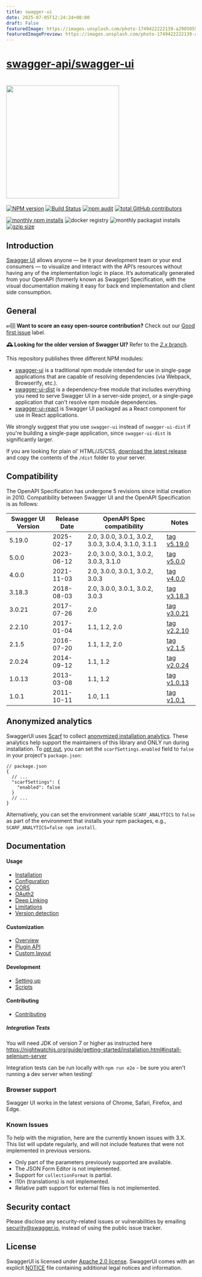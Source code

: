```yaml
---
title: swagger-ui
date: 2025-07-05T12:24:24+08:00
draft: False
featuredImage: https://images.unsplash.com/photo-1749422222139-a29050596e78?ixid=M3w0NjAwMjJ8MHwxfHJhbmRvbXx8fHx8fHx8fDE3NTE2ODk0MzF8&ixlib=rb-4.1.0
featuredImagePreview: https://images.unsplash.com/photo-1749422222139-a29050596e78?ixid=M3w0NjAwMjJ8MHwxfHJhbmRvbXx8fHx8fHx8fDE3NTE2ODk0MzF8&ixlib=rb-4.1.0
---
```


# [swagger-api/swagger-ui](https://github.com/swagger-api/swagger-ui)

# <img src="https://raw.githubusercontent.com/swagger-api/swagger.io/wordpress/images/assets/SWU-logo-clr.png" width="300">

[![NPM version](https://badge.fury.io/js/swagger-ui.svg)](http://badge.fury.io/js/swagger-ui)
[![Build Status](https://jenkins.swagger.io/view/OSS%20-%20JavaScript/job/oss-swagger-ui-master/badge/icon?subject=jenkins%20build)](https://jenkins.swagger.io/view/OSS%20-%20JavaScript/job/oss-swagger-ui-master/)
[![npm audit](https://jenkins.swagger.io/buildStatus/icon?job=oss-swagger-ui-security-audit&subject=npm%20audit)](https://jenkins.swagger.io/job/oss-swagger-ui-security-audit/lastBuild/console)
[![total GitHub contributors](https://img.shields.io/github/contributors-anon/swagger-api/swagger-ui.svg)](https://github.com/swagger-api/swagger-ui/graphs/contributors)

[![monthly npm installs](https://img.shields.io/npm/dm/swagger-ui.svg?label=npm%20downloads)](https://www.npmjs.com/package/swagger-ui)
![docker registry](https://img.shields.io/badge/docker-docker.swagger.io%2Fswaggerapi%2Fswagger--ui-blue)
![monthly packagist installs](https://img.shields.io/packagist/dm/swagger-api/swagger-ui.svg?label=packagist%20installs)
[![gzip size](https://img.shields.io/bundlephobia/minzip/swagger-ui.svg?label=gzip%20size)](https://bundlephobia.com/package/swagger-ui)

## Introduction
[Swagger UI](https://swagger.io/tools/swagger-ui/) allows anyone — be it your development team or your end consumers — to visualize and interact with the API’s resources without having any of the implementation logic in place. It’s automatically generated from your OpenAPI (formerly known as Swagger) Specification, with the visual documentation making it easy for back end implementation and client side consumption.

## General
**👉🏼 Want to score an easy open-source contribution?** Check out our [Good first issue](https://github.com/swagger-api/swagger-ui/issues?q=is%3Aissue+is%3Aopen+label%3A%22Good+first+issue%22) label.

**🕰️ Looking for the older version of Swagger UI?** Refer to the [*2.x* branch](https://github.com/swagger-api/swagger-ui/tree/2.x).


This repository publishes three different NPM modules:

* [swagger-ui](https://www.npmjs.com/package/swagger-ui) is a traditional npm module intended for use in single-page applications that are capable of resolving dependencies (via Webpack, Browserify, etc.).
* [swagger-ui-dist](https://www.npmjs.com/package/swagger-ui-dist) is a dependency-free module that includes everything you need to serve Swagger UI in a server-side project, or a single-page application that can't resolve npm module dependencies.
* [swagger-ui-react](https://www.npmjs.com/package/swagger-ui-react) is Swagger UI packaged as a React component for use in React applications.

We strongly suggest that you use `swagger-ui` instead of `swagger-ui-dist` if you're building a single-page application, since `swagger-ui-dist` is significantly larger.

If you are looking for plain ol' HTML/JS/CSS, [download the latest release](https://github.com/swagger-api/swagger-ui/releases/latest) and copy the contents of the `/dist` folder to your server.


## Compatibility
The OpenAPI Specification has undergone 5 revisions since initial creation in 2010.  Compatibility between Swagger UI and the OpenAPI Specification is as follows:

| Swagger UI Version | Release Date | OpenAPI Spec compatibility                           | Notes                                                                 |
|--------------------|--------------|------------------------------------------------------|-----------------------------------------------------------------------|
| 5.19.0             | 2025-02-17   | 2.0, 3.0.0, 3.0.1, 3.0.2, 3.0.3, 3.0.4, 3.1.0, 3.1.1 | [tag v5.19.0](https://github.com/swagger-api/swagger-ui/tree/v5.19.0) |
| 5.0.0              | 2023-06-12   | 2.0, 3.0.0, 3.0.1, 3.0.2, 3.0.3, 3.1.0               | [tag v5.0.0](https://github.com/swagger-api/swagger-ui/tree/v5.0.0)   |
| 4.0.0              | 2021-11-03   | 2.0, 3.0.0, 3.0.1, 3.0.2, 3.0.3                      | [tag v4.0.0](https://github.com/swagger-api/swagger-ui/tree/v4.0.0)   |
| 3.18.3             | 2018-08-03   | 2.0, 3.0.0, 3.0.1, 3.0.2, 3.0.3                      | [tag v3.18.3](https://github.com/swagger-api/swagger-ui/tree/v3.18.3) |
| 3.0.21             | 2017-07-26   | 2.0                                                  | [tag v3.0.21](https://github.com/swagger-api/swagger-ui/tree/v3.0.21) |
| 2.2.10             | 2017-01-04   | 1.1, 1.2, 2.0                                        | [tag v2.2.10](https://github.com/swagger-api/swagger-ui/tree/v2.2.10) |
| 2.1.5              | 2016-07-20   | 1.1, 1.2, 2.0                                        | [tag v2.1.5](https://github.com/swagger-api/swagger-ui/tree/v2.1.5)   |
| 2.0.24             | 2014-09-12   | 1.1, 1.2                                             | [tag v2.0.24](https://github.com/swagger-api/swagger-ui/tree/v2.0.24) |
| 1.0.13             | 2013-03-08   | 1.1, 1.2                                             | [tag v1.0.13](https://github.com/swagger-api/swagger-ui/tree/v1.0.13) |
| 1.0.1              | 2011-10-11   | 1.0, 1.1                                             | [tag v1.0.1](https://github.com/swagger-api/swagger-ui/tree/v1.0.1)   |

## Anonymized analytics

SwaggerUI uses [Scarf](https://scarf.sh/) to collect [anonymized installation analytics](https://github.com/scarf-sh/scarf-js?tab=readme-ov-file#as-a-user-of-a-package-using-scarf-js-what-information-does-scarf-js-send-about-me). These analytics help support the maintainers of this library and ONLY run during installation. To [opt out](https://github.com/scarf-sh/scarf-js?tab=readme-ov-file#as-a-user-of-a-package-using-scarf-js-how-can-i-opt-out-of-analytics), you can set the `scarfSettings.enabled` field to `false` in your project's `package.json`:

```
// package.json
{
  // ...
  "scarfSettings": {
    "enabled": false
  }
  // ...
}
```

Alternatively, you can set the environment variable `SCARF_ANALYTICS` to `false` as part of the environment that installs your npm packages, e.g., `SCARF_ANALYTICS=false npm install`.

## Documentation

#### Usage
- [Installation](https://github.com/swagger-api/swagger-ui/blob/HEAD/docs/usage/installation.md)
- [Configuration](https://github.com/swagger-api/swagger-ui/blob/HEAD/docs/usage/configuration.md)
- [CORS](https://github.com/swagger-api/swagger-ui/blob/HEAD/docs/usage/cors.md)
- [OAuth2](https://github.com/swagger-api/swagger-ui/blob/HEAD/docs/usage/oauth2.md)
- [Deep Linking](https://github.com/swagger-api/swagger-ui/blob/HEAD/docs/usage/deep-linking.md)
- [Limitations](https://github.com/swagger-api/swagger-ui/blob/HEAD/docs/usage/limitations.md)
- [Version detection](https://github.com/swagger-api/swagger-ui/blob/HEAD/docs/usage/version-detection.md)

#### Customization
- [Overview](https://github.com/swagger-api/swagger-ui/blob/HEAD/docs/customization/overview.md)
- [Plugin API](https://github.com/swagger-api/swagger-ui/blob/HEAD/docs/customization/plugin-api.md)
- [Custom layout](https://github.com/swagger-api/swagger-ui/blob/HEAD/docs/customization/custom-layout.md)

#### Development
- [Setting up](https://github.com/swagger-api/swagger-ui/blob/HEAD/docs/development/setting-up.md)
- [Scripts](https://github.com/swagger-api/swagger-ui/blob/HEAD/docs/development/scripts.md)

#### Contributing
- [Contributing](https://github.com/swagger-api/.github/blob/HEAD/CONTRIBUTING.md)

##### Integration Tests

You will need JDK of version 7 or higher as instructed here
https://nightwatchjs.org/guide/getting-started/installation.html#install-selenium-server

Integration tests can be run locally with `npm run e2e` - be sure you aren't running a dev server when testing!

### Browser support
Swagger UI works in the latest versions of Chrome, Safari, Firefox, and Edge.

### Known Issues

To help with the migration, here are the currently known issues with 3.X. This list will update regularly, and will not include features that were not implemented in previous versions.

- Only part of the parameters previously supported are available.
- The JSON Form Editor is not implemented.
- Support for `collectionFormat` is partial.
- l10n (translations) is not implemented.
- Relative path support for external files is not implemented.

## Security contact

Please disclose any security-related issues or vulnerabilities by emailing [security@swagger.io](mailto:security@swagger.io), instead of using the public issue tracker.

## License

SwaggerUI is licensed under [Apache 2.0 license](https://github.com/swagger-api/swagger-ui/blob/master/LICENSE).
SwaggerUI comes with an explicit [NOTICE](https://github.com/swagger-api/swagger-ui/blob/master/NOTICE) file
containing additional legal notices and information.
